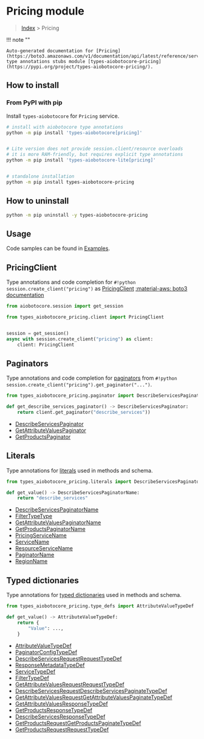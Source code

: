 # Pricing module

> [Index](../README.md) > Pricing


!!! note ""

    Auto-generated documentation for [Pricing](https://boto3.amazonaws.com/v1/documentation/api/latest/reference/services/pricing.html#Pricing)
    type annotations stubs module [types-aiobotocore-pricing](https://pypi.org/project/types-aiobotocore-pricing/).

## How to install



### From PyPI with pip

Install `types-aiobotocore` for `Pricing` service.

```bash
# install with aiobotocore type annotations
python -m pip install 'types-aiobotocore[pricing]'


# Lite version does not provide session.client/resource overloads
# it is more RAM-friendly, but requires explicit type annotations
python -m pip install 'types-aiobotocore-lite[pricing]'


# standalone installation
python -m pip install types-aiobotocore-pricing
```



## How to uninstall

```bash
python -m pip uninstall -y types-aiobotocore-pricing
```

## Usage

Code samples can be found in [Examples](./usage.md).

## PricingClient

Type annotations and code completion for  `#!python session.create_client("pricing")` as [PricingClient](./client.md)
[:material-aws: boto3 documentation](https://boto3.amazonaws.com/v1/documentation/api/latest/reference/services/pricing.html#Pricing.Client)

```python title="Usage example"
from aiobotocore.session import get_session

from types_aiobotocore_pricing.client import PricingClient


session = get_session()
async with session.create_client("pricing") as client:
    client: PricingClient
```


## Paginators

Type annotations and code completion for
[paginators](./paginators.md)
from `#!python session.create_client("pricing").get_paginator("...")`.

```python title="Usage example"
from types_aiobotocore_pricing.paginator import DescribeServicesPaginator

def get_describe_services_paginator() -> DescribeServicesPaginator:
    return client.get_paginator("describe_services"))
```

- [DescribeServicesPaginator](./paginators.md#describeservicespaginator)
- [GetAttributeValuesPaginator](./paginators.md#getattributevaluespaginator)
- [GetProductsPaginator](./paginators.md#getproductspaginator)








## Literals

Type annotations for [literals](./literals.md) used in methods and schema.

```python title="Usage example"
from types_aiobotocore_pricing.literals import DescribeServicesPaginatorName

def get_value() -> DescribeServicesPaginatorName:
    return "describe_services"
```

- [DescribeServicesPaginatorName](./literals.md#describeservicespaginatorname)
- [FilterTypeType](./literals.md#filtertypetype)
- [GetAttributeValuesPaginatorName](./literals.md#getattributevaluespaginatorname)
- [GetProductsPaginatorName](./literals.md#getproductspaginatorname)
- [PricingServiceName](./literals.md#pricingservicename)
- [ServiceName](./literals.md#servicename)
- [ResourceServiceName](./literals.md#resourceservicename)
- [PaginatorName](./literals.md#paginatorname)
- [RegionName](./literals.md#regionname)




## Typed dictionaries

Type annotations for [typed dictionaries](./type_defs.md) used in methods and schema.

```python title="Usage example"
from types_aiobotocore_pricing.type_defs import AttributeValueTypeDef

def get_value() -> AttributeValueTypeDef:
    return {
        "Value": ...,
    }
```

- [AttributeValueTypeDef](./type_defs.md#attributevaluetypedef)
- [PaginatorConfigTypeDef](./type_defs.md#paginatorconfigtypedef)
- [DescribeServicesRequestRequestTypeDef](./type_defs.md#describeservicesrequestrequesttypedef)
- [ResponseMetadataTypeDef](./type_defs.md#responsemetadatatypedef)
- [ServiceTypeDef](./type_defs.md#servicetypedef)
- [FilterTypeDef](./type_defs.md#filtertypedef)
- [GetAttributeValuesRequestRequestTypeDef](./type_defs.md#getattributevaluesrequestrequesttypedef)
- [DescribeServicesRequestDescribeServicesPaginateTypeDef](./type_defs.md#describeservicesrequestdescribeservicespaginatetypedef)
- [GetAttributeValuesRequestGetAttributeValuesPaginateTypeDef](./type_defs.md#getattributevaluesrequestgetattributevaluespaginatetypedef)
- [GetAttributeValuesResponseTypeDef](./type_defs.md#getattributevaluesresponsetypedef)
- [GetProductsResponseTypeDef](./type_defs.md#getproductsresponsetypedef)
- [DescribeServicesResponseTypeDef](./type_defs.md#describeservicesresponsetypedef)
- [GetProductsRequestGetProductsPaginateTypeDef](./type_defs.md#getproductsrequestgetproductspaginatetypedef)
- [GetProductsRequestRequestTypeDef](./type_defs.md#getproductsrequestrequesttypedef)

